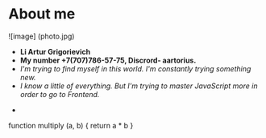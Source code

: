 # About me
![image] (photo.jpg)
* __Li Artur Grigorievich__
* __My number +7(707)786-57-75, Discrord- aartorius.__
* *I'm trying to find myself in this world. I'm constantly trying something new.*
* *I know a little of everything. But I'm trying to master JavaScript more in order to go to Frontend.*
* ```
function multiply (a, b) {
return a * b
}
```